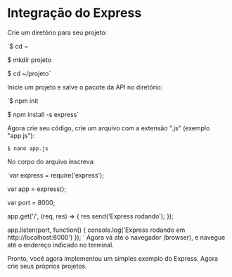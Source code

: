 # Integração do Express

Crie um diretório para seu projeto:

`$ cd ~

$ mkdir projeto

$ cd ~/projeto`

Inicie um projeto e salve o pacote da API no diretório:

`$ npm init

$ npm install -s express`

Agora crie seu código, crie um arquivo com a extensão ".js" (exemplo "app.js"):

`$ nano app.js`

No corpo do arquivo inscreva:

`var express = require('express');

var app = express();

var port = 8000;

app.get('/', (req, res) => {
  res.send('Express rodando');
});

app.listen(port, function() {
console.log('Express rodando em http://localhost:8000')
});
`
Agora vá até o navegador (browser), e navegue até o endereço indicado no terminal.

Pronto, você agora implementou um simples exemplo do Express. Agora crie seus próprios projetos.
